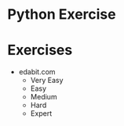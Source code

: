 # Python Exercise

# Exercises
* edabit.com
    * Very Easy
    * Easy
    * Medium
    * Hard
    * Expert